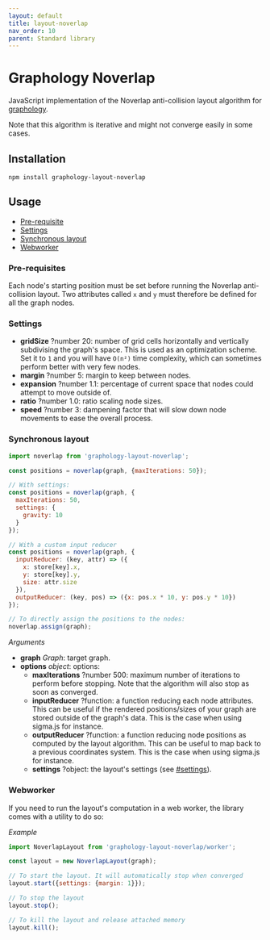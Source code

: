 ```yaml
---
layout: default
title: layout-noverlap
nav_order: 10
parent: Standard library
---
```


# Graphology Noverlap

JavaScript implementation of the Noverlap anti-collision layout algorithm for [graphology](..).

Note that this algorithm is iterative and might not converge easily in some cases.

## Installation

```
npm install graphology-layout-noverlap
```

## Usage

- [Pre-requisite](#pre-requisite)
- [Settings](#settings)
- [Synchronous layout](#synchronous-layout)
- [Webworker](#webworker)

### Pre-requisites

Each node's starting position must be set before running the Noverlap anti-collision layout. Two attributes called `x` and `y` must therefore be defined for all the graph nodes.

### Settings

- **gridSize** <span class="code">?number</span> <span class="default">20</span>: number of grid cells horizontally and vertically subdivising the graph's space. This is used as an optimization scheme. Set it to `1` and you will have `O(n²)` time complexity, which can sometimes perform better with very few nodes.
- **margin** <span class="code">?number</span> <span class="default">5</span>: margin to keep between nodes.
- **expansion** <span class="code">?number</span> <span class="default">1.1</span>: percentage of current space that nodes could attempt to move outside of.
- **ratio** <span class="code">?number</span> <span class="default">1.0</span>: ratio scaling node sizes.
- **speed** <span class="code">?number</span> <span class="default">3</span>: dampening factor that will slow down node movements to ease the overall process.

### Synchronous layout

```js
import noverlap from 'graphology-layout-noverlap';

const positions = noverlap(graph, {maxIterations: 50});

// With settings:
const positions = noverlap(graph, {
  maxIterations: 50,
  settings: {
    gravity: 10
  }
});

// With a custom input reducer
const positions = noverlap(graph, {
  inputReducer: (key, attr) => ({
    x: store[key].x,
    y: store[key].y,
    size: attr.size
  }),
  outputReducer: (key, pos) => ({x: pos.x * 10, y: pos.y * 10})
});

// To directly assign the positions to the nodes:
noverlap.assign(graph);
```

_Arguments_

- **graph** _Graph_: target graph.
- **options** _object_: options:
  - **maxIterations** <span class="code">?number</span> <span class="default">500</span>: maximum number of iterations to perform before stopping. Note that the algorithm will also stop as soon as converged.
  - **inputReducer** <span class="code">?function</span>: a function reducing each node attributes. This can be useful if the rendered positions/sizes of your graph are stored outside of the graph's data. This is the case when using sigma.js for instance.
  - **outputReducer** <span class="code">?function</span>: a function reducing node positions as computed by the layout algorithm. This can be useful to map back to a previous coordinates system. This is the case when using sigma.js for instance.
  - **settings** <span class="code">?object</span>: the layout's settings (see [#settings](#settings)).

### Webworker

If you need to run the layout's computation in a web worker, the library comes with a utility to do so:

_Example_

```js
import NoverlapLayout from 'graphology-layout-noverlap/worker';

const layout = new NoverlapLayout(graph);

// To start the layout. It will automatically stop when converged
layout.start({settings: {margin: 1}});

// To stop the layout
layout.stop();

// To kill the layout and release attached memory
layout.kill();
```


